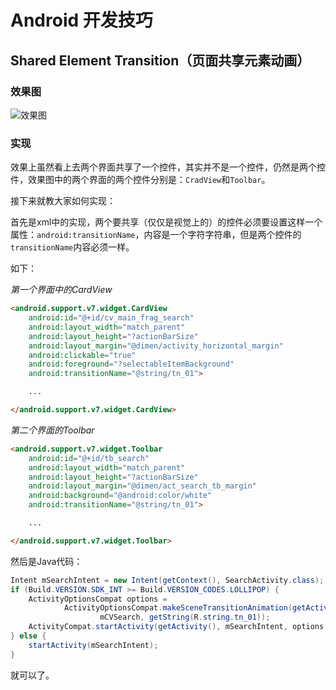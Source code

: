 # Android 开发技巧

## Shared Element Transition（页面共享元素动画）

### 效果图

![效果图](https://github.com/qiaoyunrui/StudyNote/blob/master/Resources/device-2016-11-28-194533.gif)

### 实现

效果上虽然看上去两个界面共享了一个控件，其实并不是一个控件，仍然是两个控件，效果图中的两个界面的两个控件分别是：`CradView`和`Toolbar`。

接下来就教大家如何实现：

首先是xml中的实现，两个要共享（仅仅是视觉上的）的控件必须要设置这样一个属性：`android:transitionName`，内容是一个字符字符串，但是两个控件的`transitionName`内容必须一样。

如下：

*第一个界面中的CardView*
```html
<android.support.v7.widget.CardView
    android:id="@+id/cv_main_frag_search"
    android:layout_width="match_parent"
    android:layout_height="?actionBarSize"
    android:layout_margin="@dimen/activity_horizontal_margin"
    android:clickable="true"
    android:foreground="?selectableItemBackground"
    android:transitionName="@string/tn_01">

    ...

</android.support.v7.widget.CardView>
```

*第二个界面的Toolbar*
```html
<android.support.v7.widget.Toolbar
    android:id="@+id/tb_search"
    android:layout_width="match_parent"
    android:layout_height="?actionBarSize"
    android:layout_margin="@dimen/act_search_tb_margin"
    android:background="@android:color/white"
    android:transitionName="@string/tn_01">

    ...

</android.support.v7.widget.Toolbar>  
```

然后是Java代码：

```Java
Intent mSearchIntent = new Intent(getContext(), SearchActivity.class);
if (Build.VERSION.SDK_INT >= Build.VERSION_CODES.LOLLIPOP) {
    ActivityOptionsCompat options =
            ActivityOptionsCompat.makeSceneTransitionAnimation(getActivity(),
                    mCVSearch, getString(R.string.tn_01));
    ActivityCompat.startActivity(getActivity(), mSearchIntent, options.toBundle());
} else {
    startActivity(mSearchIntent);
}
```

就可以了。
